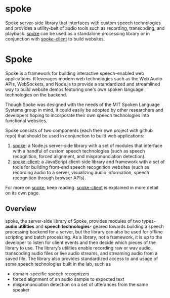 # spoke
Spoke server-side library that interfaces with custom speech technologies and provides a utility-belt of audio tools such as recording, transcoding, and playback. [spoke][1] can be used as a standalone processing library or in conjunction with [spoke-client][2] to build websites.

# Spoke
Spoke is a framework for building interactive speech-enabled web applications. It leverages modern web technologies such as the Web Audio APIs, WebSockets, and Node.js to provide a standardized and streamlined way to build website demos featuring one's own spoken language technologies on the backend. 

Though Spoke was designed with the needs of the MIT Spoken Language Systems group in mind, it could easily be adopted by other researchers and developers hoping to incorporate their own speech technologies into functional websites.


Spoke consists of two components (each their own project with github repo) that should be used in conjunction to build web applications:

1. [spoke][1]: a Node.js server-side library with a set of modules that interface with a handful of custom speech technologies (such as speech recognition, forced alignment, and mispronunciation detection). 
2. [spoke-client][2]: a JavaScript client-side library and framework with a set of tools for building front-end speech recognition websites (such as recording audio to a server, visualizing audio information, speech recognition through browser APIs).

For more on [spoke][1], keep reading. [spoke-client][2] is explained in more detail on its own page.

## Overview
spoke, the server-side library of Spoke, provides modules of two types- **audio utilities** and **speech technologies**- geared towards building a speech processing backend for a server, but the library can also be used for offline scripting and batch processing. As a library, not a framework, it is up to the developer to listen for client events and then decide which pieces of the library to use. The library’s utilities enable recording raw or wav audio, transcoding audio files or live audio streams, and streaming audio from a saved file. The library also provides standardized access to and usage of some speech technologies built in the lab, such as 
* domain-specific speech recognizers
* forced alignment of an audio sample to expected text
* mispronunciation detection on a set of utterances from the same speaker



[1]:https://github.com/psaylor/spoke "the spoke repo"
[2]:https://github.com/psaylor/spoke-client "the spoke-client repo"
